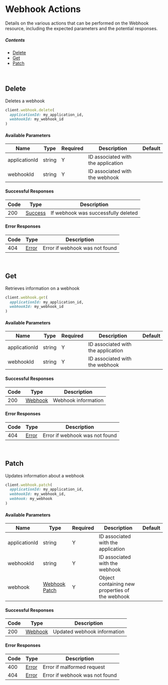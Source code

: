 # Webhook Actions

Details on the various actions that can be performed on the
Webhook resource, including the expected
parameters and the potential responses.

##### Contents

*   [Delete](#delete)
*   [Get](#get)
*   [Patch](#patch)

<br/>

## Delete

Deletes a webhook

```ruby
client.webhook.delete(
  applicationId: my_application_id,
  webhookId: my_webhook_id
)
```

#### Available Parameters

| Name | Type | Required | Description | Default |
| ---- | ---- | -------- | ----------- | ------- |
| applicationId | string | Y | ID associated with the application |  |
| webhookId | string | Y | ID associated with the webhook |  |

#### Successful Responses

| Code | Type | Description |
| ---- | ---- | ----------- |
| 200 | [Success](_schemas.md#success) | If webhook was successfully deleted |

#### Error Responses

| Code | Type | Description |
| ---- | ---- | ----------- |
| 404 | [Error](_schemas.md#error) | Error if webhook was not found |

<br/>

## Get

Retrieves information on a webhook

```ruby
client.webhook.get(
  applicationId: my_application_id,
  webhookId: my_webhook_id
)
```

#### Available Parameters

| Name | Type | Required | Description | Default |
| ---- | ---- | -------- | ----------- | ------- |
| applicationId | string | Y | ID associated with the application |  |
| webhookId | string | Y | ID associated with the webhook |  |

#### Successful Responses

| Code | Type | Description |
| ---- | ---- | ----------- |
| 200 | [Webhook](_schemas.md#webhook) | Webhook information |

#### Error Responses

| Code | Type | Description |
| ---- | ---- | ----------- |
| 404 | [Error](_schemas.md#error) | Error if webhook was not found |

<br/>

## Patch

Updates information about a webhook

```ruby
client.webhook.patch(
  applicationId: my_application_id,
  webhookId: my_webhook_id,
  webhook: my_webhook
)
```

#### Available Parameters

| Name | Type | Required | Description | Default |
| ---- | ---- | -------- | ----------- | ------- |
| applicationId | string | Y | ID associated with the application |  |
| webhookId | string | Y | ID associated with the webhook |  |
| webhook | [Webhook Patch](_schemas.md#webhook-patch) | Y | Object containing new properties of the webhook |  |

#### Successful Responses

| Code | Type | Description |
| ---- | ---- | ----------- |
| 200 | [Webhook](_schemas.md#webhook) | Updated webhook information |

#### Error Responses

| Code | Type | Description |
| ---- | ---- | ----------- |
| 400 | [Error](_schemas.md#error) | Error if malformed request |
| 404 | [Error](_schemas.md#error) | Error if webhook was not found |
